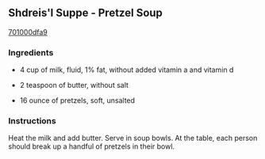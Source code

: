 ## Shdreis'l Suppe - Pretzel Soup

[701000dfa9](http://www.food.com/recipe/shdreisl-suppe-pretzel-soup-266628)

### Ingredients

 - 4 cup of milk, fluid, 1% fat, without added vitamin a and vitamin d

 - 2 teaspoon of butter, without salt

 - 16 ounce of pretzels, soft, unsalted

### Instructions

Heat the milk and add butter. Serve in soup bowls. At the table, each person should break up a handful of pretzels in their bowl.